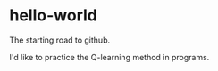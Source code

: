 # hello-world
The starting road to github.

I'd like to practice the Q-learning method in programs.
